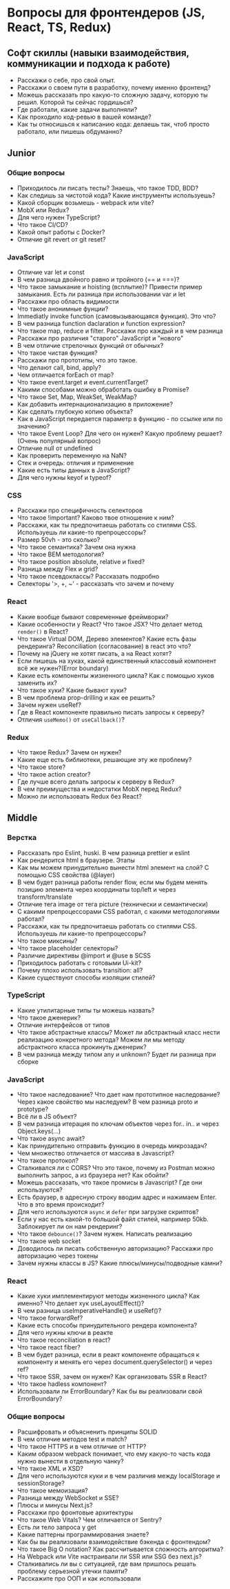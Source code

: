 # Вопросы для фронтендеров (JS, React, TS, Redux)

## Софт скиллы (навыки взаимодействия, коммуникации и подхода к работе)

* Расскажи о себе, про свой опыт.
* Расскажи о своем пути в разработку, почему именно фронтенд?
* Можешь рассказать про какую-то сложную задачу, которую ты решил. Которой ты сейчас гордишься?
* Где работали, какие задачи выполняли?
* Как проходило код-ревью в вашей команде?
* Как ты относишься к написанию кода: делаешь так, чтоб просто работало, или пишешь обдуманно?

## Junior

### Общие вопросы

* Приходилось ли писать тесты? Знаешь, что такое TDD, BDD?
* Как следишь за чистотой кода? Какие инструменты используешь?
* Какой сборщик возьмешь - webpack или vite?
* MobX или Redux?
* Для чего нужен TypeScript?
* Что такое CI/CD?
* Какой опыт работы с Docker?
* Отличие git revert от git reset?

### JavaScript

* Отличие var let и const
* В чем разница двойного равно и тройного (== и ===)?
* Что такое замыкание и hoisting (всплытие)? Привести пример замыкания. Есть ли разница при использовании var и let
* Расскажи про область видимости
* Что такое анонимные фунции?
* Immediatly invoke function (самовызывающаяся функция). Это что?
* В чем разница function daclaration и function expression?
* Что такое map, reduce и filter. Расскажи про каждый и в чем разница
* Расскажи про различия "старого" JavaScript и "нового"
* В чем отличие стрелочных функций от обычных?
* Что такое чистая функция?
* Расскажи про прототипы, что это такое.
* Что делают call, bind, apply?
* Чем отличается forEach от map?
* Что такое event.target и event.currentTarget?
* Какими способами можно обработать ошибку в Promise?
* Что такое Set, Map, WeakSet, WeakMap?
* Как добавить интернационализацию в приложение?
* Как сделать глубокую копию объекта?
* Как в JavaScript передается параметр в функцию - по ссылке или по значению?
* Что такое Event Loop? Для чего он нужен? Какую проблему решает? (Очень популярный вопрос)
* Отличие null от undefined
* Как проверить переменную на NaN?
* Стек и очередь: отличия и применение
* Какие есть типы данных в JavaScript?
* Для чего нужны keyof и typeof?

### CSS
* Расскажи про специфичность селекторов
* Что такое !important? Каково твое отношение к ним?
* Расскажи, как ты предпочитаешь работать со стилями CSS. Используешь ли какие-то препроцессоры?
* Размер 50vh - это сколько?
* Что такое семантика? Зачем она нужна
* Что такое BEM методология?
* Что такое position absolute, relative и fixed?
* Разница между Flex и grid?
* Что такое псевдоклассы? Рассказать подробно
* Селекторы '>, +, ~' - рассказать что зачем и почему

### React

* Какие вообще бывают современные фреймворки?
* Какие особенности у React? Что такое JSX? Что делает метод `render()` в React?
* Что такое Virtual DOM, Дерево элементов? Какие есть фазы рендеринга? Reconciliation (согласование) в react это что?
* Почему на jQuery не хотят писать, а на React хотят?
* Если пишешь на хуках, какой единственный классовый компонент всё же нужен?(Error boundary)
* Какие есть компоненты жизненного цикла? Как с помощью хуков заменить их?
* Что такое хуки? Какие бывают хуки?
* В чем проблема prop-drilling и как ее решить?
* Зачем нужен useRef?
* Где в React компоненте правильно писать запросы к серверу?
* Отличия `useMemo()` от `useCallback()`?

### Redux

* Что такое Redux? Зачем он нужен?
* Какие еще есть библиотеки, решающие эту же проблему?
* Что такое store?
* Что такое action creator?
* Где лучше всего делать запросы к серверу в Redux?
* В чем преимущества и недостатки MobX перед Redux?
* Можно ли использовать Redux без React?

## Middle

### Верстка

* Рассказать про Eslint, huski. В чем разница prettier и eslint
* Как рендерится html в браузере. Этапы
* Как мы можем принудительно вынести html элемент на слой? С помощью CSS свойства (@layer)
* В чем будет разница работы render flow, если мы будем менять позицию элемента через координаты top/left и через transform/translate
* Отличие тега image от тега picture (технически  и семантически)
* С какими препроцессорами CSS работал, с какими методологиями работал?
* Расскажи, как ты предпочитаешь работать со стилями CSS. Используешь ли какие-то препроцессоры?
* Что такое миксины?
* Что такое placeholder селекторы?
* Различие директивы @import и @use в SCSS
* Приходилось работать с готовыми Ui-kit?
* Почему плохо использовать transition: all?
* Какие существуют способы изоляции стилей?

### TypeScript

* Какие утилитарные типы ты можешь назвать?
* Что такое дженерик?
* Отличие интерфейсов от типов
* Что такое абстрактные классы? Может ли абстрактный класс нести реализацию конкретного метода? Можем ли мы методу абстрактного класса прокинуть дженерик?
* В чем разница между типом any и unknown? Будет ли разница при сборке

### JavaScript

* Что такое наследование? Что дает нам прототипное наследование? Через какое свойство мы наследуем? В чем разница proto и prototype?
* Всё ли в JS объект?
* В чем разница итерация по ключам объектов через for.. in.. и через Object.keys(...)
* Что такое async await?
* Как принудительно отправить функцию в очередь микрозадач?
* Чем множество отличается от массива в Javascript?
* Что такое протокол?
* Сталкивался ли с CORS? Что это такое, почему из Postman можно выполнить запрос, а из браузера нет? Как обойти?
* Можешь рассказать, что такое промисы в Javascript? Где они используются?
* Есть браузер, в адресную строку вводим адрес и нажимаем Enter. Что в это время происходит?
* Для чего используются `async` и `defer` при загрузке скриптов?
* Если у нас есть какой-то большой файл стилей, например 50kb. Заблокирует ли он нам рендеринг?
* Что такое `debounce()`? Зачем нужен. Написать реализацию
* Что такое web socket
* Доводилось ли писать собственную авторизацию? Расскажи про авторизацию через токены
* Зачем нужны классы в JS? Какие плюсы/минусы/подводные камни?

### React

* Какие хуки имплементируют методы жизненного цикла? Как именно? Что делает хук useLayoutEffect()?
* В чем разница useImperativeHandle() и useRef()?
* Что такое forwardRef?
* Какие есть способы принудительного рендера компонента?
* Для чего нужны ключи в реакте
* Что такое reconciliation в react?
* Что такое react fiber?
* В чем будет разница, если в реакт компоненте обращаться к компоненту и менять его через document.querySelector() и через ref?
* Что такое SSR, зачем он нужен? Как организовать SSR в React?
* Что такое hadless компонент?
* Использовали ли ErrorBoundary? Как бы вы реализовали свой ErrorBoundary?

### Общие вопросы

* Расшифровать и объясненить принципы SOLID
* В чем отличие методов test и match?
* Что такое HTTPS и в чем отличие от HTTP?
* Каким образом webpack понимает, что ему какую-то часть кода нужно вынести в отдельную чанку?
* Что такое XML и XSD?
* Для чего используются куки и в чем различия между localStorage и sessionStorage?
* Что такое мемоизация?
* Разница между WebSocket и SSE?
* Плюсы и минусы Next.js?
* Расскажи про фронтовые архитектуры
* Что такое Web Vitals? Чем отличается от Sentry?
* Есть ли тело запроса у get
* Какие паттерны программирования знаете?
* Как бы вы реализовали взаимодействие бэкенда с фронтендом?
* Что такое Big O notation? Как рассчитывается сложность алгоритма?
* На Webpack или Vite настраивали ли SSR или SSG без next.js?
* Сталкивались ли вы с ситуацией, где вам пришлось решать проблему серьезной утечки памяти?
* Расскажите про ООП и как использовали
